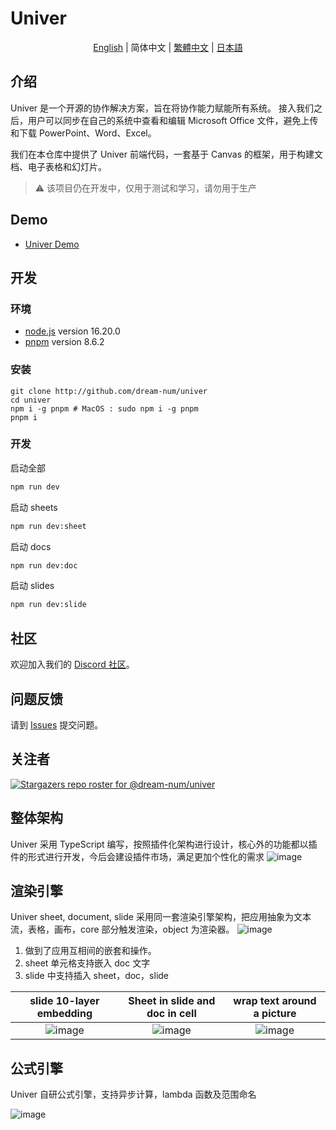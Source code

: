 # Univer

<p align="center">
  <a href="../../../README.md">English</a>
  |
  简体中文
  |
  <a href="../zh-HK/README.md">繁體中文</a>
  |
  <a href="../ja-JP/README.md">日本語</a>
</p>

## 介绍

Univer 是一个开源的协作解决方案，旨在将协作能力赋能所有系统。 接入我们之后，用户可以同步在自己的系统中查看和编辑 Microsoft Office 文件，避免上传和下载 PowerPoint、Word、Excel。

我们在本仓库中提供了 Univer 前端代码，一套基于 Canvas 的框架，用于构建文档、电子表格和幻灯片。

> ⚠️ 该项目仍在开发中，仅用于测试和学习，请勿用于生产

## Demo

- [Univer Demo](https://dream-num.github.io/univer-demo/)

## 开发

### 环境

- [node.js](https://nodejs.org) version 16.20.0
- [pnpm](https://pnpm.io) version 8.6.2

### 安装

```
git clone http://github.com/dream-num/univer
cd univer
npm i -g pnpm # MacOS : sudo npm i -g pnpm
pnpm i
```

### 开发

启动全部

```bash
npm run dev
```

启动 sheets

```bash
npm run dev:sheet
```

启动 docs

```bash
npm run dev:doc
```

启动 slides

```bash
npm run dev:slide
```

## 社区

欢迎加入我们的 [Discord 社区](https://discord.gg/w2f6VUKw)。

## 问题反馈

请到 [Issues](http://github.com/dream-num/univer/issues) 提交问题。

## 关注者

[![Stargazers repo roster for @dream-num/univer](https://reporoster.com/stars/dream-num/univer)](https://github.com/dream-num/univer/stargazers)

## 整体架构

Univer 采用 TypeScript 编写，按照插件化架构进行设计，核心外的功能都以插件的形式进行开发，今后会建设插件市场，满足更加个性化的需求
![image](../../source/overall.png)

## 渲染引擎

Univer sheet, document, slide 采用同一套渲染引擎架构，把应用抽象为文本流，表格，画布，core 部分触发渲染，object 为渲染器。
![image](../../source/Render%20Engine.png)

1. 做到了应用互相间的嵌套和操作。
2. sheet 单元格支持嵌入 doc 文字
3. slide 中支持插入 sheet，doc，slide

|     slide 10-layer embedding      |         Sheet in slide and doc in cell         |   wrap text around a picture    |
| :-------------------------------: | :--------------------------------------------: | :-----------------------------: |
| ![image](../../source/Slide.png) | ![image](../../source/Sheet%20in%20slide.png) | ![image](../../source/doc.png) |

## 公式引擎

Univer 自研公式引擎，支持异步计算，lambda 函数及范围命名

![image](../../source/Formula%20Engine.png)
